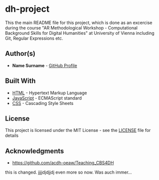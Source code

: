 # dh-project
This the main README file for this project, which is done as an excercise during the course "AR Methodological Workshop - Computational Background Skills for Digital Humanities" at University of Vienna including Git, Regular Expressions etc.

## Author(s)
* **Name Surname** - [GitHub Profile](https://github.com/username)

## Built With
* [HTML](https://www.w3.org/html/) - Hypertext Markup Language
* [JavaScript](https://developer.mozilla.org/en-US/docs/Web/JavaScript) - ECMAScript standard
* [CSS](https://www.w3.org/Style/CSS/) - Cascading Style Sheets

## License
This project is licensed under the MIT License - see the [LICENSE](LICENSE) file for details

## Acknowledgments
* https://github.com/acdh-oeaw/Teaching_CBS4DH


this is changed. jjjjdjdjjdj even more so now.
Was auch immer...
